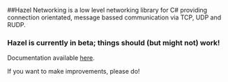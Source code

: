 ##Hazel Networking is a low level networking library for C# providing connection orientated, message bassed communication via TCP, UDP and RUDP. 

### Hazel is currently in beta; things should (but might not) work!

Documentation available [here](www.darkriftnetworking.com/docs).

If you want to make improvements, please do!
